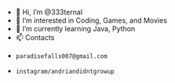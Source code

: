 - 👋 Hi, I’m @333ternal
- 👀 I’m interested in Coding, Games, and Movies
- 🌱 I’m currently learning Java, Python
- 📫 Contacts
-     paradisefalls007@gmail.com
-     instagram/andriandidntgrowup

<!---
333ternal/333ternal is a ✨ special ✨ repository because its `README.md` (this file) appears on your GitHub profile.
You can click the Preview link to take a look at your changes.
--->
